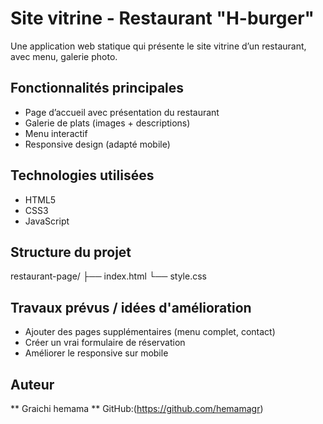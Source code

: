 # Site vitrine - Restaurant "H-burger"

Une application web statique qui présente le site vitrine d’un restaurant, avec menu, galerie photo.



## Fonctionnalités principales
- Page d’accueil avec présentation du restaurant
- Galerie de plats (images + descriptions)
- Menu interactif
- Responsive design (adapté mobile)



## Technologies utilisées
- HTML5
- CSS3
- JavaScript 



## Structure du projet

restaurant-page/
├── index.html
└── style.css


## Travaux prévus / idées d'amélioration
- Ajouter des pages supplémentaires (menu complet, contact)
- Créer un vrai formulaire de réservation
- Améliorer le responsive sur mobile


##  Auteur
** Graichi hemama ** 
 GitHub:(https://github.com/hemamagr)

     

